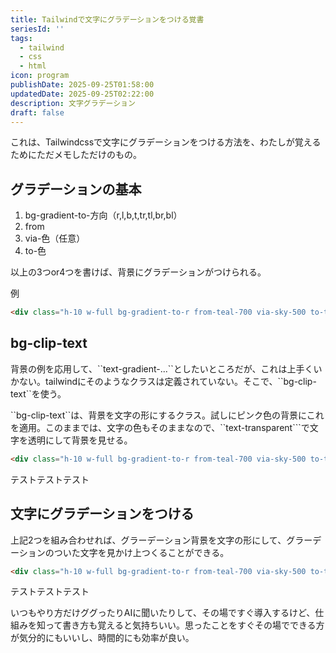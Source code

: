 ```yaml
---
title: Tailwindで文字にグラデーションをつける覚書
seriesId: ''
tags:
  - tailwind
  - css
  - html
icon: program
publishDate: 2025-09-25T01:58:00
updatedDate: 2025-09-25T02:22:00
description: 文字グラデーション
draft: false
---
```

これは、Tailwindcssで文字にグラデーションをつける方法を、わたしが覚えるためにただメモしただけのもの。

## グラデーションの基本

1. bg-gradient-to-方向（r,l,b,t,tr,tl,br,bl）
2. from
3. via-色（任意）
4. to-色

以上の3つor4つを書けば、背景にグラデーションがつけられる。

例

```html
<div class="h-10 w-full bg-gradient-to-r from-teal-700 via-sky-500 to-teal-300" ></div>
```

<div class="w-full p-10">
<div class="h-10 w-full bg-gradient-to-r from-teal-700 via-sky-500 to-teal-300" ></div>
</div>

## bg-clip-text

背景の例を応用して、\`\`text-gradient-...\`\`としたいところだが、これは上手くいかない。tailwindにそのようなクラスは定義されていない。そこで、\`\`bg-clip-text\`\`を使う。

\`\`bg-clip-text\`\`は、背景を文字の形にするクラス。試しにピンク色の背景にこれを適用。このままでは、文字の色もそのままなので、\`\`text-transparent\`\`\`で文字を透明にして背景を見せる。

```html
<div class="h-10 w-full bg-gradient-to-r from-teal-700 via-sky-500 to-teal-300 bg-clip-text text-center text-transparent" >テストテストテスト</div>
```

<div class="w-full p-10">
<div class="h-10 w-full bg-gradient-to-r from-teal-700 via-sky-500 to-teal-300 bg-clip-text text-center text-transparent" >テストテストテスト</div>
</div>

## 文字にグラデーションをつける

上記2つを組み合わせれば、グラーデーション背景を文字の形にして、グラーデーションのついた文字を見かけ上つくることができる。

```html
<div class="h-10 w-full bg-gradient-to-r from-teal-700 via-sky-500 to-teal-300 text-center bg-clip-text text-transparent" >テストテストテスト</div>
```

<div class="w-full p-10">
<div class="h-10 w-full bg-pink-500 bg-clip-text text-center text-transparent" >テストテストテスト</div>
</div>

いつもやり方だけググったりAIに聞いたりして、その場ですぐ導入するけど、仕組みを知って書き方も覚えると気持ちいい。思ったことをすぐその場でできる方が気分的にもいいし、時間的にも効率が良い。
